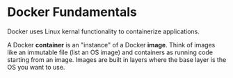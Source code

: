# Docker Fundamentals

Docker uses Linux kernal functionality to containerize applications.

A Docker **container** is an "instance" of a Docker **image**. Think of images like an immutable file (list an OS image) and containers as running code starting from an image.
Images are built in layers where the base layer is the OS you want to use.
